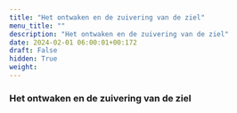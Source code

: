 ```yaml
---
title: "Het ontwaken en de zuivering van de ziel"
menu_title: ""
description: "Het ontwaken en de zuivering van de ziel"
date: 2024-02-01 06:00:01+00:172
draft: False
hidden: True
weight:
---
```

### Het ontwaken en de zuivering van de ziel
